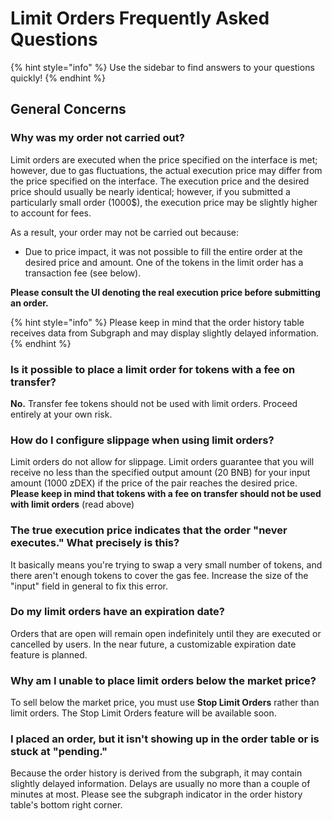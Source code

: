 # Limit Orders Frequently Asked Questions

{% hint style="info" %}
Use the sidebar to find answers to your questions quickly!
{% endhint %}

## General Concerns

### Why was my order not carried out?

Limit orders are executed when the price specified on the interface is met; however, due to gas fluctuations, the actual execution price may differ from the price specified on the interface. The execution price and the desired price should usually be nearly identical; however, if you submitted a particularly small order (1000$), the execution price may be slightly higher to account for fees.

As a result, your order may not be carried out because:

- Due to price impact, it was not possible to fill the entire order at the desired price and amount. One of the tokens in the limit order has a transaction fee (see below).

**Please consult the UI denoting the real execution price before submitting an order.**

{% hint style="info" %}
Please keep in mind that the order history table receives data from Subgraph and may display slightly delayed information.
{% endhint %}

### Is it possible to place a limit order for tokens with a fee on transfer?

**No.** Transfer fee tokens should not be used with limit orders. Proceed entirely at your own risk.

### How do I configure slippage when using limit orders?

Limit orders do not allow for slippage. Limit orders guarantee that you will receive no less than the specified output amount (20 BNB) for your input amount (1000 zDEX) if the price of the pair reaches the desired price. **Please keep in mind that tokens with a fee on transfer should not be used with limit orders** (read above)

### The true execution price indicates that the order "never executes." What precisely is this?

It basically means you're trying to swap a very small number of tokens, and there aren't enough tokens to cover the gas fee. Increase the size of the "input" field in general to fix this error.

### Do my limit orders have an expiration date?

Orders that are open will remain open indefinitely until they are executed or cancelled by users. In the near future, a customizable expiration date feature is planned.

### Why am I unable to place limit orders below the market price?

To sell below the market price, you must use **Stop Limit Orders** rather than limit orders. The Stop Limit Orders feature will be available soon.

### I placed an order, but it isn't showing up in the order table or is stuck at "pending."

Because the order history is derived from the subgraph, it may contain slightly delayed information. Delays are usually no more than a couple of minutes at most. Please see the subgraph indicator in the order history table's bottom right corner.
